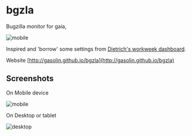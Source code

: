 bgzla
=====

Bugzilla monitor for gaia,

![mobile](http://gasolin.github.io/bgzla/style/images/mobile.png)


Inspired and 'borrow' some settings from [Dietrich's workweek dashboard](http://people.mozilla.com/~dietrich/basecamp/madrid.html).


Website [http://gasolin.github.io/bgzla](http://gasolin.github.io/bgzla)


## Screenshots

On Mobile device

![mobile](http://gasolin.github.io/bgzla/style/images/mobile.png)


On Desktop or tablet

![desktop](http://gasolin.github.io/bgzla/style/images/desktop.png)


